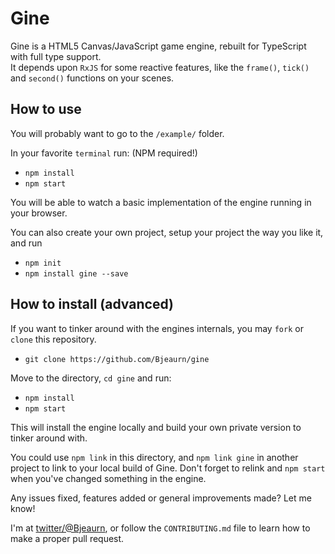 # Gine

Gine is a HTML5 Canvas/JavaScript game engine, rebuilt for TypeScript with full type support.  
It depends upon `RxJS` for some reactive features, like the `frame()`, `tick()` and `second()` functions on your scenes.

## How to use

You will probably want to go to the `/example/` folder.

In your favorite `terminal` run: (NPM required!)

- `npm install`
- `npm start`

You will be able to watch a basic implementation of the engine running in your browser.

You can also create your own project, setup your project the way you like it, and run

- `npm init`
- `npm install gine --save`

## How to install (advanced)

If you want to tinker around with the engines internals, you may `fork` or `clone` this repository.

- `git clone https://github.com/Bjeaurn/gine`

Move to the directory, `cd gine` and run:

- `npm install`
- `npm start`

This will install the engine locally and build your own private version to tinker around with.

You could use `npm link` in this directory, and `npm link gine` in another project to link to your local build of Gine. Don't forget to relink and `npm start` when you've changed something in the engine.

Any issues fixed, features added or general improvements made? Let me know!

I'm at [twitter/@Bjeaurn](https://twitter.com/Bjeaurn), or follow the `CONTRIBUTING.md` file to learn how to make a proper pull request.
